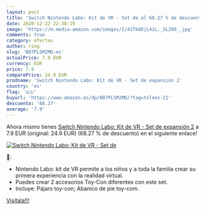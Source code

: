 ```yaml
---
layout: post
title: 'Switch Nintendo Labo: Kit de VR - Set de al 68.27 % de descuento'
date: 2020-12-22 22:38:19
image: 'https://m.media-amazon.com/images/I/41Tk6DjL4iL._SL200_.jpg'
comments: true
category: ofertas
author: ring
slug: 'B07PLSM2MD-es'
actualPrice: 7.9 EUR
currency: EUR
price: 7.9
comparePrice: 24.9 EUR
prodname: 'Switch Nintendo Labo: Kit de VR - Set de expansión 2'
country: 'es'
flag: '🇪🇸'
buyurl: 'https://www.amazon.es/dp/B07PLSM2MD/?tag=tolees-21'
descuento: '68.27'
average: '7.9'
---
```


Ahora mismo tienes [Switch Nintendo Labo: Kit de VR - Set de expansión 2](https://www.amazon.es/dp/B07PLSM2MD/?tag=tolees-21) a 7.9 EUR (original: 24.9 EUR) (68.27 %  de descuento) en el siguiente enlace!

[![Switch Nintendo Labo: Kit de VR - Set de](https://m.media-amazon.com/images/I/41Tk6DjL4iL._SL200_.jpg)](https://www.amazon.es/dp/B07PLSM2MD/?tag=tolees-21)

🔎:

- Nintendo Labo: kit de VR permite a los niños y a toda la familia crear su primera experiencia con la realidad virtual.
- Puedes crear 2 accesorios Toy-Con diferentes con este set.
- Incluye: Pájaro toy-con; Abanico de pie toy-com.

[Visítala!!!](https://www.amazon.es/dp/B07PLSM2MD/?tag=tolees-21)
